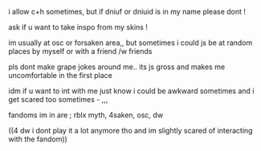 i allow c+h sometimes, but if dniuf or dniuid is in my name please dont !

ask if u want to take inspo from my skins !

im usually at osc or forsaken area,, but sometimes i could js be at random places by myself or with a friend /w friends

pls dont make grape jokes around me.. its js gross and makes me uncomfortable in the first place

idm if u want to int with me just know i could be awkward sometimes and i get scared too sometimes - ,,,

fandoms im in are ; rblx myth, 4saken, osc, dw

((4 dw i dont play it a lot anymore tho and im slightly scared of interacting with the fandom))
<!--
**AMA-ZOOK/AMA-ZOOK** is a ✨ _special_ ✨ repository because its `README.md` (this file) appears on your GitHub profile.

Here are some ideas to get you started:

- 🔭 I’m currently working on ...
- 🌱 I’m currently learning ...
- 👯 I’m looking to collaborate on ...
- 🤔 I’m looking for help with ...
- 💬 Ask me about ...
- 📫 How to reach me: ...
- 😄 Pronouns: ...
- ⚡ Fun fact: ...
-->
